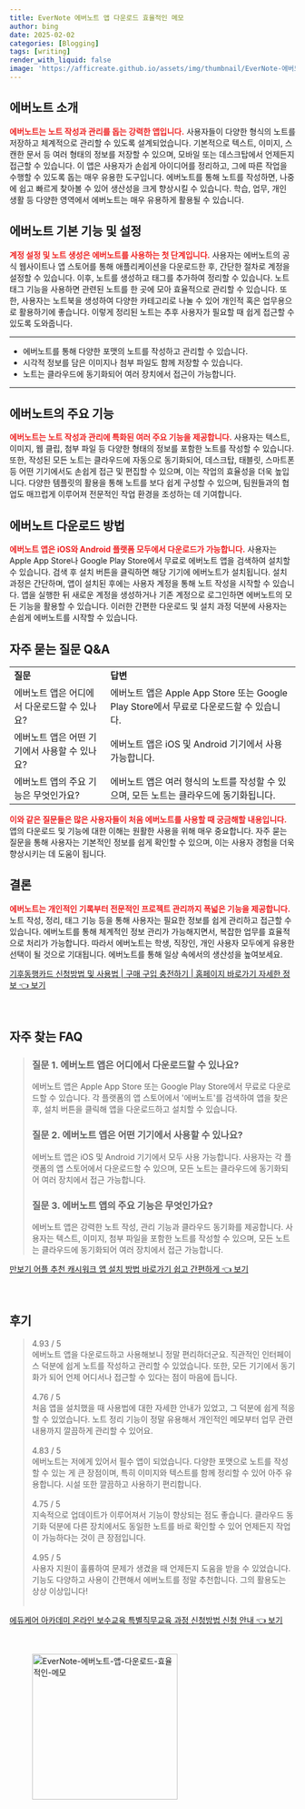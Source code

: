 ```yaml
---
title: EverNote 에버노트 앱 다운로드 효율적인 메모
author: bing
date: 2025-02-02
categories: [Blogging]
tags: [writing]
render_with_liquid: false
image: 'https://afficreate.github.io/assets/img/thumbnail/EverNote-에버노트-앱-다운로드-효율적인-메모.webp'
---
```



<h2 id='에버노트_소개'>에버노트 소개</h2>

<p><b><span style="color: #ee2323;">에버노트는 노트 작성과 관리를 돕는 강력한 앱입니다.</span></b> 사용자들이 다양한 형식의 노트를 저장하고 체계적으로 관리할 수 있도록 설계되었습니다. 기본적으로 텍스트, 이미지, 스캔한 문서 등 여러 형태의 정보를 저장할 수 있으며, 모바일 또는 데스크탑에서 언제든지 접근할 수 있습니다. 이 앱은 사용자가 손쉽게 아이디어를 정리하고, 그에 따른 작업을 수행할 수 있도록 돕는 매우 유용한 도구입니다. 에버노트를 통해 노트를 작성하면, 나중에 쉽고 빠르게 찾아볼 수 있어 생산성을 크게 향상시킬 수 있습니다. 학습, 업무, 개인 생활 등 다양한 영역에서 에버노트는 매우 유용하게 활용될 수 있습니다.</p>

<h2 id='기본기능_및_설정'>에버노트 기본 기능 및 설정</h2>

<p><b><span style="color: #ee2323;">계정 설정 및 노트 생성은 에버노트를 사용하는 첫 단계입니다.</span></b> 사용자는 에버노트의 공식 웹사이트나 앱 스토어를 통해 애플리케이션을 다운로드한 후, 간단한 절차로 계정을 설정할 수 있습니다. 이후, 노트를 생성하고 태그를 추가하여 정리할 수 있습니다. 노트 태그 기능을 사용하면 관련된 노트를 한 곳에 모아 효율적으로 관리할 수 있습니다. 또한, 사용자는 노트북을 생성하여 다양한 카테고리로 나눌 수 있어 개인적 혹은 업무용으로 활용하기에 좋습니다. 이렇게 정리된 노트는 추후 사용자가 필요할 때 쉽게 접근할 수 있도록 도와줍니다.</p>

<hr />

<ul>
    <li>에버노트를 통해 다양한 포맷의 노트를 작성하고 관리할 수 있습니다.</li>
    <li>시각적 정보를 담은 이미지나 첨부 파일도 함께 저장할 수 있습니다.</li>
    <li>노트는 클라우드에 동기화되어 여러 장치에서 접근이 가능합니다.</li>
</ul>

<hr />

<h2 id='에버노트의_주요_기능'>에버노트의 주요 기능</h2>

<p><b><span style="color: #ee2323;">에버노트는 노트 작성과 관리에 특화된 여러 주요 기능을 제공합니다.</span></b> 사용자는 텍스트, 이미지, 웹 클립, 첨부 파일 등 다양한 형태의 정보를 포함한 노트를 작성할 수 있습니다. 또한, 작성된 모든 노트는 클라우드에 자동으로 동기화되어, 데스크탑, 태블릿, 스마트폰 등 어떤 기기에서도 손쉽게 접근 및 편집할 수 있으며, 이는 작업의 효율성을 더욱 높입니다. 다양한 템플릿의 활용을 통해 노트를 보다 쉽게 구성할 수 있으며, 팀원들과의 협업도 매끄럽게 이루어져 전문적인 작업 환경을 조성하는 데 기여합니다.</p>

<h2 id='에버노트_다운로드_방법'>에버노트 다운로드 방법</h2>

<p><b><span style="color: #ee2323;">에버노트 앱은 iOS와 Android 플랫폼 모두에서 다운로드가 가능합니다.</span></b> 사용자는 Apple App Store나 Google Play Store에서 무료로 에버노트 앱을 검색하여 설치할 수 있습니다. 검색 후 설치 버튼을 클릭하면 해당 기기에 에버노트가 설치됩니다. 설치 과정은 간단하며, 앱이 설치된 후에는 사용자 계정을 통해 노트 작성을 시작할 수 있습니다. 앱을 실행한 뒤 새로운 계정을 생성하거나 기존 계정으로 로그인하면 에버노트의 모든 기능을 활용할 수 있습니다. 이러한 간편한 다운로드 및 설치 과정 덕분에 사용자는 손쉽게 에버노트를 시작할 수 있습니다.</p>

<h2 id='자주_묻는_질문'>자주 묻는 질문 Q&A</h2>

<table>
    <tr>
        <td><b>질문</b></td>
        <td><b>답변</b></td>
    </tr>
    <tr>
        <td>에버노트 앱은 어디에서 다운로드할 수 있나요?</td>
        <td>에버노트 앱은 Apple App Store 또는 Google Play Store에서 무료로 다운로드할 수 있습니다.</td>
    </tr>
    <tr>
        <td>에버노트 앱은 어떤 기기에서 사용할 수 있나요?</td>
        <td>에버노트 앱은 iOS 및 Android 기기에서 사용 가능합니다.</td>
    </tr>
    <tr>
        <td>에버노트 앱의 주요 기능은 무엇인가요?</td>
        <td>에버노트 앱은 여러 형식의 노트를 작성할 수 있으며, 모든 노트는 클라우드에 동기화됩니다.</td>
    </tr>
</table>

<p><b><span style="color: #ee2323;">이와 같은 질문들은 많은 사용자들이 처음 에버노트를 사용할 때 궁금해할 내용입니다.</span></b> 앱의 다운로드 및 기능에 대한 이해는 원활한 사용을 위해 매우 중요합니다. 자주 묻는 질문을 통해 사용자는 기본적인 정보를 쉽게 확인할 수 있으며, 이는 사용자 경험을 더욱 향상시키는 데 도움이 됩니다.</p>

<h2 id='결론'>결론</h2>

<p><b><span style="color: #ee2323;">에버노트는 개인적인 기록부터 전문적인 프로젝트 관리까지 폭넓은 기능을 제공합니다.</span></b> 노트 작성, 정리, 태그 기능 등을 통해 사용자는 필요한 정보를 쉽게 관리하고 접근할 수 있습니다. 에버노트를 통해 체계적인 정보 관리가 가능해지면서, 복잡한 업무를 효율적으로 처리가 가능합니다. 따라서 에버노트는 학생, 직장인, 개인 사용자 모두에게 유용한 선택이 될 것으로 기대됩니다. 에버노트를 통해 일상 속에서의 생산성을 높여보세요.</p>


<p><a class="click-button" title="기후동행카드 신청방법 및 사용법 | 구매 구입 충전하기 | 홈페이지 바로가기 자세한 정보" href="https://afficreate.github.io/posts/%EA%B8%B0%ED%9B%84%EB%8F%99%ED%96%89%EC%B9%B4%EB%93%9C-%EC%8B%A0%EC%B2%AD%EB%B0%A9%EB%B2%95-%EB%B0%8F-%EC%82%AC%EC%9A%A9%EB%B2%95-%EA%B5%AC%EB%A7%A4-%EA%B5%AC%EC%9E%85-%EC%B6%A9%EC%A0%84%ED%95%98%EA%B8%B0-%ED%99%88%ED%8E%98%EC%9D%B4%EC%A7%80-%EB%B0%94%EB%A1%9C%EA%B0%80%EA%B8%B0-%EC%9E%90%EC%84%B8%ED%95%9C-%EC%A0%95%EB%B3%B4/" rel="dofollow">기후동행카드 신청방법 및 사용법 | 구매 구입 충전하기 | 홈페이지 바로가기 자세한 정보 👈 보기</a></p><br>
<h2 id='자주_찾는_FAQ'>자주 찾는 FAQ</h2>
<div itemscope="" itemtype="https://schema.org/FAQPage"> 
<blockquote> 
<div itemscope="" itemprop="mainEntity" itemtype="https://schema.org/Question"> 
<h3 itemprop="name">질문 1. 에버노트 앱은 어디에서 다운로드할 수 있나요?</h3> 
<div itemscope="" itemprop="acceptedAnswer" itemtype="https://schema.org/Answer"> 
<span itemprop="text"> 
<p>에버노트 앱은 Apple App Store 또는 Google Play Store에서 무료로 다운로드할 수 있습니다. 각 플랫폼의 앱 스토어에서 '에버노트'를 검색하여 앱을 찾은 후, 설치 버튼을 클릭해 앱을 다운로드하고 설치할 수 있습니다.</p> 
</span> 
</div> 
</div> 

<div itemscope="" itemprop="mainEntity" itemtype="https://schema.org/Question"> 
<h3 itemprop="name">질문 2. 에버노트 앱은 어떤 기기에서 사용할 수 있나요?</h3> 
<div itemscope="" itemprop="acceptedAnswer" itemtype="https://schema.org/Answer"> 
<span itemprop="text"> 
<p>에버노트 앱은 iOS 및 Android 기기에서 모두 사용 가능합니다. 사용자는 각 플랫폼의 앱 스토어에서 다운로드할 수 있으며, 모든 노트는 클라우드에 동기화되어 여러 장치에서 접근 가능합니다.</p> 
</span> 
</div> 
</div> 

<div itemscope="" itemprop="mainEntity" itemtype="https://schema.org/Question"> 
<h3 itemprop="name">질문 3. 에버노트 앱의 주요 기능은 무엇인가요?</h3> 
<div itemscope="" itemprop="acceptedAnswer" itemtype="https://schema.org/Answer"> 
<span itemprop="text"> 
<p>에버노트 앱은 강력한 노트 작성, 관리 기능과 클라우드 동기화를 제공합니다. 사용자는 텍스트, 이미지, 첨부 파일을 포함한 노트를 작성할 수 있으며, 모든 노트는 클라우드에 동기화되어 여러 장치에서 접근 가능합니다.</p> 
</span> 
</div> 
</div> 

</blockquote> 
</div>
<p><a class="click-button" title="만보기 어플 추천 캐시워크 앱 설치 방법 바로가기 쉽고 간편하게" href="https://afficreate.github.io/posts/%EB%A7%8C%EB%B3%B4%EA%B8%B0-%EC%96%B4%ED%94%8C-%EC%B6%94%EC%B2%9C-%EC%BA%90%EC%8B%9C%EC%9B%8C%ED%81%AC-%EC%95%B1-%EC%84%A4%EC%B9%98-%EB%B0%A9%EB%B2%95-%EB%B0%94%EB%A1%9C%EA%B0%80%EA%B8%B0-%EC%89%BD%EA%B3%A0-%EA%B0%84%ED%8E%B8%ED%95%98%EA%B2%8C/" rel="dofollow">만보기 어플 추천 캐시워크 앱 설치 방법 바로가기 쉽고 간편하게 👈 보기</a></p><br>
<h2 id='후기'>후기</h2>
<div itemscope itemtype="https://schema.org/Product">
  <blockquote>
  <div itemprop="review" itemscope itemtype="https://schema.org/Review">
      <div itemprop="reviewRating" itemscope itemtype="https://schema.org/Rating"> <span itemprop="ratingValue">4.93</span> / <span itemprop="bestRating">5</span> </div>
      <span itemprop="reviewBody">에버노트 앱을 다운로드하고 사용해보니 정말 편리하더군요. 직관적인 인터페이스 덕분에 쉽게 노트를 작성하고 관리할 수 있었습니다. 또한, 모든 기기에서 동기화가 되어 언제 어디서나 접근할 수 있다는 점이 마음에 듭니다.</span>
  </div>
  <br>
  <div itemprop="review" itemscope itemtype="https://schema.org/Review">
      <div itemprop="reviewRating" itemscope itemtype="https://schema.org/Rating"> <span itemprop="ratingValue">4.76</span> / <span itemprop="bestRating">5</span> </div>
      <span itemprop="reviewBody">처음 앱을 설치했을 때 사용법에 대한 자세한 안내가 있었고, 그 덕분에 쉽게 적응할 수 있었습니다. 노트 정리 기능이 정말 유용해서 개인적인 메모부터 업무 관련 내용까지 깔끔하게 관리할 수 있어요.</span>
  </div>
  <br>
  <div itemprop="review" itemscope itemtype="https://schema.org/Review">
      <div itemprop="reviewRating" itemscope itemtype="https://schema.org/Rating"> <span itemprop="ratingValue">4.83</span> / <span itemprop="bestRating">5</span> </div>
      <span itemprop="reviewBody">에버노트는 저에게 있어서 필수 앱이 되었습니다. 다양한 포맷으로 노트를 작성할 수 있는 게 큰 장점이며, 특히 이미지와 텍스트를 함께 정리할 수 있어 아주 유용합니다. 시설 또한 깔끔하고 사용하기 편리합니다.</span>
  </div>
  <br>
  <div itemprop="review" itemscope itemtype="https://schema.org/Review">
      <div itemprop="reviewRating" itemscope itemtype="https://schema.org/Rating"> <span itemprop="ratingValue">4.75</span> / <span itemprop="bestRating">5</span> </div>
      <span itemprop="reviewBody">지속적으로 업데이트가 이루어져서 기능이 향상되는 점도 좋습니다. 클라우드 동기화 덕분에 다른 장치에서도 동일한 노트를 바로 확인할 수 있어 언제든지 작업이 가능하다는 것이 큰 장점입니다.</span>
  </div>
  <br>
  <div itemprop="review" itemscope itemtype="https://schema.org/Review">
      <div itemprop="reviewRating" itemscope itemtype="https://schema.org/Rating"> <span itemprop="ratingValue">4.95</span> / <span itemprop="bestRating">5</span> </div>
      <span itemprop="reviewBody">사용자 지원이 훌륭하여 문제가 생겼을 때 언제든지 도움을 받을 수 있었습니다. 기능도 다양하고 사용이 간편해서 에버노트를 정말 추천합니다. 그의 활용도는 상상 이상입니다!</span>
  </div>
  <br>
  </blockquote>
</div>
<p><a class="click-button" title="에듀케어 아카데미 온라인 보수교육 특별직무교육 과정 신청방법 신청 안내" href="https://afficreate.github.io/posts/%EC%97%90%EB%93%80%EC%BC%80%EC%96%B4-%EC%95%84%EC%B9%B4%EB%8D%B0%EB%AF%B8-%EC%98%A8%EB%9D%BC%EC%9D%B8-%EB%B3%B4%EC%88%98%EA%B5%90%EC%9C%A1-%ED%8A%B9%EB%B3%84%EC%A7%81%EB%AC%B4%EA%B5%90%EC%9C%A1-%EA%B3%BC%EC%A0%95-%EC%8B%A0%EC%B2%AD%EB%B0%A9%EB%B2%95-%EC%8B%A0%EC%B2%AD-%EC%95%88%EB%82%B4/" rel="dofollow">에듀케어 아카데미 온라인 보수교육 특별직무교육 과정 신청방법 신청 안내 👈 보기</a></p><br>
<figure class="image"><img src="https://afficreate.github.io/assets/img/thumbnail/EverNote-에버노트-앱-다운로드-효율적인-메모.webp" alt="EverNote-에버노트-앱-다운로드-효율적인-메모" width="256" height="256"></figure>
